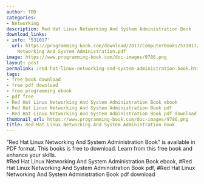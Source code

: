 ```yaml
---
author: TBD
categories:
- Networking
description: Red Hat Linux Networking And System Administration Book
download_links:
- info: '531017'
  url: https://programming-book.com/download/2017/ComputerBooks/531017/Red Hat Linux
    Networking And System Administration.pdf
image: https://www.programming-book.com/doc-images/9786.png
layout: post
permalink: /red-hat-linux-networking-and-system-administration-book.html
tags:
- free book download
- free pdf download
- free programming ebook
- pdf free
- Red Hat Linux Networking And System Administration Book ebook
- Red Hat Linux Networking And System Administration Book pdf
- Red Hat Linux Networking And System Administration Book pdf download
thumbnail_url: https://www.programming-book.com/doc-images/9786.png
title: Red Hat Linux Networking And System Administration Book
---
```


 
<div class="item-desc text-justify">
  "Red Hat Linux Networking And System Administration Book" is available in PDF format. This books is free to download. Learn from this free book and enhance your skills.
  <br>
  #Red Hat Linux Networking And System Administration Book ebook, #Red Hat Linux Networking And System Administration Book pdf, #Red Hat Linux Networking And System Administration Book pdf download
</div>